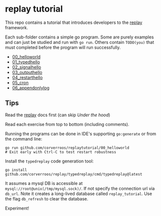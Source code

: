 # replay tutorial

This repo contains a tutorial that introduces developers to the [replay](https://github.com/corverroos/replay) framework.

Each sub-folder contains a simple go program. Some are purely examples and can just be studied and run with `go run`. 
Others contain `TODO(you)` that must completed before the program will run successfully.

- [00_helloworld](./00_helloworld/main.go) 
- [01_typedhello](./01_typedhello/main.go) 
- [02_signalhello](./02_signalhello/main.go) 
- [03_outputhello](./03_outputhello/main.go) 
- [04_restarthello](./04_restarthello/main.go) 
- [05_cron](./05_cron/main.go) 
- [06_appendonlylog](./06_appendonlylog/main.go) 

## Tips
Read the [replay](https://github.com/corverroos/replay) docs first (can skip *Under the hood*)

Read each exercise from top to bottom (including comments).

Running the programs can be done in IDE's supporting `go:generate` or from the command line:
```
go run github.com/corverroos/replaytutorial/00_helloworld
# Exit early with Ctrl-C to test restart robustness
```

Install the `typedreplay` code generation tool:
```
go install github.com/corverroos/replay/typedreplay/cmd/typedreplay@latest
```

It assumes a mysql DB is accessible at `mysql://root@unix(/tmp/mysql.sock)/`. 
If not specify the connection url via `db_url`. Note it creates a long-lived 
database called `replay_tutorial`. Use the flag `db_refresh` to clear the database.

Experiment!

